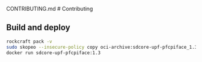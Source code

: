 CONTRIBUTING.md # Contributing

## Build and deploy

```bash
rockcraft pack -v
sudo skopeo --insecure-policy copy oci-archive:sdcore-upf-pfcpiface_1.3_amd64.rock docker-daemon:sdcore-upf-pfcpiface:1.3
docker run sdcore-upf-pfcpiface:1.3
```
